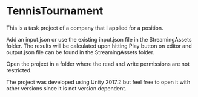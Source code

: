 # TennisTournament

This is a task project of a company that I applied for a position.

Add an input.json or use the existing input.json file in the StreamingAssets folder. The results will be calculated upon hitting Play button on editor and output.json file can be found in the StreamingAssets folder.

Open the project in a folder where the read and write permissions are not restricted.

The project was developed using Unity 2017.2 but feel free to open it with other versions since it is not version dependent.
